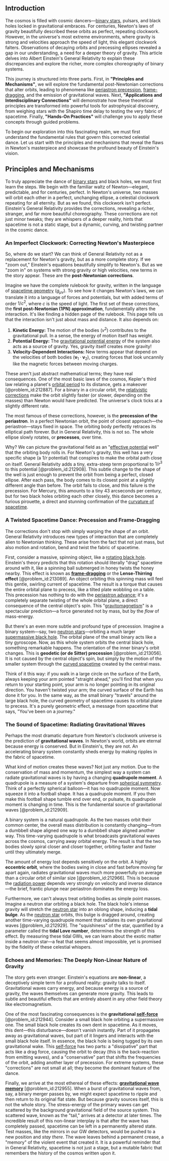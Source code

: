 ## Introduction
The cosmos is filled with cosmic dancers—[binary stars](@article_id:175760), pulsars, and black holes locked in gravitational embraces. For centuries, Newton's laws of gravity beautifully described these orbits as perfect, repeating clockwork. However, in the universe's most extreme environments, where gravity is strong and velocities approach the speed of light, this elegant clockwork falters. Observations of decaying orbits and precessing ellipses revealed a gap in our understanding, a need for a deeper theory of gravity. This article delves into Albert Einstein's General Relativity to explain these discrepancies and explore the richer, more complex choreography of binary systems.

This journey is structured into three parts. First, in **"Principles and Mechanisms"**, we will explore the fundamental post-Newtonian corrections that alter orbits, leading to phenomena like [periastron precession](@article_id:158824), [frame-dragging](@article_id:159698), and the emission of gravitational waves. Next, **"Applications and Interdisciplinary Connections"** will demonstrate how these theoretical principles are transformed into powerful tools for astrophysical discovery, from weighing stars with the Shapiro time delay to testing the very fabric of spacetime. Finally, **"Hands-On Practices"** will challenge you to apply these concepts through guided problems.

To begin our exploration into this fascinating realm, we must first understand the fundamental rules that govern this corrected celestial dance. Let us start with the principles and mechanisms that reveal the flaws in Newton's masterpiece and showcase the profound beauty of Einstein's vision.

## Principles and Mechanisms

To truly appreciate the dance of [binary stars](@article_id:175760) and black holes, we must first learn the steps. We begin with the familiar waltz of Newton—elegant, predictable, and for centuries, perfect. In Newton's universe, two masses will orbit each other in a perfect, unchanging ellipse, a celestial clockwork repeating for all eternity. But as we found, this clockwork isn't perfect. Einstein's General Relativity provides the corrections, revealing a richer, stranger, and far more beautiful choreography. These corrections are not just minor tweaks; they are whispers of a deeper reality, hints that spacetime is not a static stage, but a dynamic, curving, and twisting partner in the cosmic dance.

### An Imperfect Clockwork: Correcting Newton's Masterpiece

So, where do we start? We can think of General Relativity not as a replacement for Newton's gravity, but as a more complete story. If we "zoom out," Einstein's equations beautifully simplify to Newton's. But as we "zoom in" on systems with strong gravity or high velocities, new terms in the story appear. These are the **post-Newtonian corrections**.

Imagine we have the complete rulebook for gravity, written in the language of [spacetime geometry](@article_id:139003) ($g_{\mu\nu}$). To see how it changes Newton's laws, we can translate it into a language of forces and potentials, but with added terms of order $1/c^2$, where $c$ is the speed of light. The first set of these corrections, the **first post-Newtonian (1PN) approximation**, fundamentally alters the interaction. It's like finding a hidden page of the rulebook. This page tells us that the interaction isn't just about mass and distance. It also depends on:

1.  **Kinetic Energy:** The motion of the bodies ($v^2$) contributes to the gravitational pull. In a sense, the energy of motion itself has weight.
2.  **Potential Energy:** The [gravitational potential energy](@article_id:268544) of the system also acts as a source of gravity. Yes, gravity itself creates more gravity!
3.  **Velocity-Dependent Interactions:** New terms appear that depend on the velocities of both bodies ($\mathbf{v}_1 \cdot \mathbf{v}_2$), creating forces that look uncannily like the magnetic forces between moving charges.

These aren't just abstract mathematical terms; they have real consequences. One of the most basic laws of the cosmos, Kepler's third law relating a planet's [orbital period](@article_id:182078) to its distance, gets a makeover [@problem_id:212887]. For a binary in a circular orbit, the [relativistic corrections](@article_id:152547) make the orbit slightly faster (or slower, depending on the masses) than Newton would have predicted. The universe's clock ticks at a slightly different rate.

The most famous of these corrections, however, is the **precession of the periastron**. In a perfect Newtonian orbit, the point of closest approach—the periastron—stays fixed in space. The orbiting body perfectly retraces its elliptical path forever. But in General Relativity, this is not so. The whole ellipse slowly rotates, or **precesses**, over time.

Why? We can picture the gravitational field as an "[effective potential](@article_id:142087) well" that the orbiting body rolls in. For Newton's gravity, this well has a very specific shape (a $1/r$ potential) that conspires to make the orbital path close on itself. General Relativity adds a tiny, extra-steep term proportional to $1/r^3$ to this potential [@problem_id:212908]. This subtle change to the shape of the well is just enough to prevent the orbit from being a perfect, closed ellipse. After each pass, the body comes to its closest point at a slightly different angle than before. The orbit fails to close, and this failure is the precession. For Mercury, this amounts to a tiny 43 arcseconds per century, but for two black holes orbiting each other closely, this dance becomes a furious pirouette, a direct and stunning confirmation of the [curvature of spacetime](@article_id:188986).

### A Twisted Spacetime Dance: Precession and Frame-Dragging

The corrections don't stop with simply warping the shape of an orbit. General Relativity introduces new types of interaction that are completely alien to Newtonian thinking. These arise from the fact that not just mass, but also motion and rotation, bend and twist the fabric of spacetime.

First, consider a massive, spinning object, like a [rotating black hole](@article_id:261173). Einstein's theory predicts that this rotation should literally "drag" spacetime around with it, like a spinning ball submerged in honey twists the honey nearby. This effect is known as **[frame-dragging](@article_id:159698)** or the **Lense-Thirring effect** [@problem_id:213089]. An object orbiting this spinning mass will feel this gentle, swirling current of spacetime. The result is a torque that causes the entire orbital plane to precess, like a tilted plate wobbling on a table. This precession has nothing to do with the [periastron advance](@article_id:273516); it's a completely separate twisting of the whole orbital plane, a direct consequence of the central object's spin. This "[gravitomagnetism](@article_id:199124)" is a spectacular prediction—a force generated not by mass, but by the *flow* of mass-energy.

But there's an even more subtle and profound type of precession. Imagine a binary system—say, two [neutron stars](@article_id:139189)—orbiting a much larger [supermassive black hole](@article_id:159462). The orbital plane of the small binary acts like a tiny gyroscope. Now, as this whole system orbits the central black hole, something remarkable happens. The orientation of the inner binary's orbit changes. This is **geodetic (or de Sitter) precession** [@problem_id:213056]. It is not caused by the central object's spin, but simply by the motion of the smaller system through the [curved spacetime](@article_id:184444) created by the central mass.

Think of it this way: if you walk in a large circle on the surface of the Earth, always keeping your arm pointed "straight ahead," you'll find that when you return to your starting point, your arm is no longer pointing in its original direction. You haven't twisted your arm; the curved surface of the Earth has done it for you. In the same way, as the small binary "travels" around the large black hole, the curved geometry of spacetime causes its orbital plane to precess. It's a purely geometric effect, a message from spacetime that says, "You've been on a journey."

### The Sound of Spacetime: Radiating Gravitational Waves

Perhaps the most dramatic departure from Newton's clockwork universe is the prediction of **gravitational waves**. In Newton's world, orbits are eternal because energy is conserved. But in Einstein's, they are not. An accelerating binary system constantly sheds energy by making ripples in the fabric of spacetime.

What kind of motion creates these waves? Not just any motion. Due to the conservation of mass and momentum, the simplest way a system can radiate gravitational waves is by having a changing **quadrupole moment**. A quadrupole is a measure of a system's departure from [spherical symmetry](@article_id:272358). Think of a perfectly spherical balloon—it has no quadrupole moment. Now squeeze it into a football shape. It has a quadrupole moment. If you then make this football shape tumble end over end, or pulsate, its quadrupole moment is changing in time. This is the fundamental source of gravitational waves [@problem_id:212909].

A binary system is a natural quadrupole. As the two masses orbit their common center, the overall mass distribution is constantly changing—from a dumbbell shape aligned one way to a dumbbell shape aligned another way. This time-varying quadrupole is what broadcasts gravitational waves across the cosmos, carrying away orbital energy. The result is that the two bodies slowly spiral closer and closer together, orbiting faster and faster until they ultimately merge.

The amount of energy lost depends sensitively on the orbit. A highly **eccentric orbit**, where the bodies swing in close and fast before moving far apart again, radiates gravitational waves much more powerfully on average than a circular orbit of similar size [@problem_id:212966]. This is because the [radiation power](@article_id:266693) depends very strongly on velocity and inverse distance—the brief, frantic plunge near periastron dominates the energy loss.

Furthermore, we can't always treat orbiting bodies as simple point masses. Imagine a neutron star orbiting a black hole. The black hole's intense gravity will stretch the [neutron star](@article_id:146765) into an oblong shape, inducing a **tidal bulge**. As the [neutron star](@article_id:146765) orbits, this bulge is dragged around, creating another time-varying quadrupole moment that radiates its own gravitational waves [@problem_id:212929]. The "squishiness" of the star, quantified by a parameter called the **tidal Love number**, determines the strength of this effect. By measuring these tidal GWs, we can learn about the exotic matter inside a neutron star—a feat that seems almost impossible, yet is promised by the fidelity of these celestial whispers.

### Echoes and Memories: The Deeply Non-Linear Nature of Gravity

The story gets even stranger. Einstein's equations are **non-linear**, a deceptively simple term for a profound reality: gravity talks to itself. Gravitational waves carry energy, and because energy is a source of gravity, the waves themselves can generate more gravity. This leads to subtle and beautiful effects that are entirely absent in any other field theory like electromagnetism.

One of the most fascinating consequences is the **gravitational [self-force](@article_id:270289)** [@problem_id:212944]. Consider a small black hole orbiting a supermassive one. The small black hole creates its own dent in spacetime. As it moves, this dent—this disturbance—doesn't vanish instantly. Part of it propagates away as gravitational waves, but part of it lingers and interacts with the small black hole itself. In essence, the black hole is being tugged by its own gravitational wake. This [self-force](@article_id:270289) has two parts: a "dissipative" part that acts like a drag force, causing the orbit to decay (this is the back-reaction from emitting waves), and a "conservative" part that shifts the frequencies of the orbit, adding another layer of precession. For extreme systems, these "corrections" are not small at all; they become the dominant feature of the dance.

Finally, we arrive at the most ethereal of these effects: **[gravitational wave memory](@article_id:157136)** [@problem_id:212955]. When a burst of gravitational waves from, say, a binary merger passes by, we might expect spacetime to ripple and then return to its original flat state. But because gravity sources itself, this is not the whole story. The stress-energy of the primary waves can get scattered by the background gravitational field of the source system. This scattered wave, known as the "tail," arrives at a detector at later times. The incredible result of this non-linear interplay is that after the wave has completely passed, spacetime can be left in a permanently altered state. Test masses, like the mirrors in our GW detectors, would be pushed to a new position and *stay there*. The wave leaves behind a permanent crease, a "memory" of the violent event that created it. It is a powerful reminder that in General Relativity, spacetime is not just a stage, but a mutable fabric that remembers the history of the cosmos written upon it.